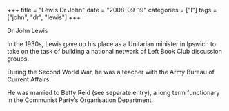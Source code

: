 +++
title = "Lewis Dr John"
date = "2008-09-19"
categories = ["l"]
tags = ["john", "dr", "lewis"]
+++

Dr John Lewis

In the 1930s, Lewis gave up his place as a Unitarian minister in Ipswich to take on the task of building a national network of Left Book Club discussion groups.

During the Second World War, he was a teacher with the Army Bureau of Current Affairs.

He was married to Betty Reid (see separate entry), a long term functionary in the Communist Party’s Organisation Department.
